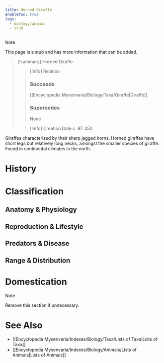 ```yaml
---
title: Horned Giraffe
enableToc: true
tags:
  - biology/animal
  - stub
---
```


> [!note]
> This page is a stub and has more information that can be added.

> [!summary] Horned Giraffe
> > [!info] Relation
> > ### Succeeds
> > [[Encyclopedia Mysenvaria/Biology/Taxa/Giraffe|Giraffe]]
> > ### Supersedes
> > None
>
> > [!info] Creation Date
> > c. BT 450

Giraffes characterized by their sharp jagged horns. Horned giraffes have short legs but relatively long necks, amongst the smaller species of giraffe. Found in continental climates in the north.
# History

# Classification
## Anatomy & Physiology

## Reproduction & Lifestyle

## Predators & Disease

## Range & Distribution

# Domestication

> [!note]
> Remove this section if unnecessary.
# See Also
- [[Encyclopedia Mysenvaria/Indexes/Biology/Taxa/Lists of Taxa|Lists of Taxa]]
- [[Encyclopedia Mysenvaria/Indexes/Biology/Animals/Lists of Animals|Lists of Animals]]
